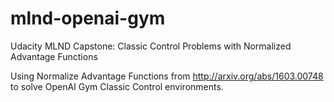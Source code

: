 # mlnd-openai-gym
Udacity MLND Capstone: Classic Control Problems with Normalized Advantage Functions

Using Normalize Advantage Functions from http://arxiv.org/abs/1603.00748 to
solve OpenAI Gym Classic Control environments.
